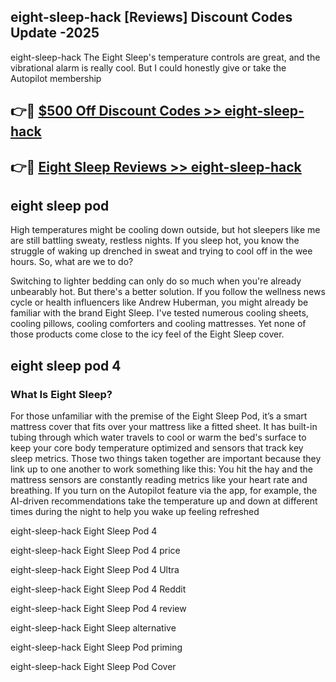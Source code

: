 ## eight-sleep-hack [Reviews​] Discount Codes Update -2025

eight-sleep-hack The Eight Sleep's temperature controls are great, and the vibrational alarm is really cool. But I could honestly give or take the Autopilot membership

## 👉🔴 [$500 Off Discount Codes >> eight-sleep-hack](http://download.freeplayer.one?title=eight-sleep-hack&ref=18-ES)

## 👉🔴 [Eight Sleep Reviews >> eight-sleep-hack](http://download.freeplayer.one?title=eight-sleep-hack&ref=18-ES)

## eight sleep pod

High temperatures might be cooling down outside, but hot sleepers like me are still battling sweaty, restless nights. If you sleep hot, you know the struggle of waking up drenched in sweat and trying to cool off in the wee hours. So, what are we to do?

Switching to lighter bedding can only do so much when you're already unbearably hot. But there's a better solution. If you follow the wellness news cycle or health influencers like Andrew Huberman, you might already be familiar with the brand Eight Sleep. I've tested numerous cooling sheets, cooling pillows, cooling comforters and cooling mattresses. Yet none of those products come close to the icy feel of the Eight Sleep cover.

## eight sleep pod 4

### What Is Eight Sleep?

For those unfamiliar with the premise of the Eight Sleep Pod, it’s a smart mattress cover that fits over your mattress like a fitted sheet. It has built-in tubing through which water travels to cool or warm the bed's surface to keep your core body temperature optimized and sensors that track key sleep metrics. Those two things taken together are important because they link up to one another to work something like this: You hit the hay and the mattress sensors are constantly reading metrics like your heart rate and breathing. If you turn on the Autopilot feature via the app, for example, the AI-driven recommendations take the temperature up and down at different times during the night to help you wake up feeling refreshed

eight-sleep-hack Eight Sleep Pod 4

eight-sleep-hack Eight Sleep Pod 4 price

eight-sleep-hack Eight Sleep Pod 4 Ultra

eight-sleep-hack Eight Sleep Pod 4 Reddit

eight-sleep-hack Eight Sleep Pod 4 review

eight-sleep-hack Eight Sleep alternative

eight-sleep-hack Eight Sleep Pod priming

eight-sleep-hack Eight Sleep Pod Cover